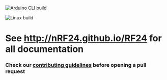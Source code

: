 ![Arduino CLI build](https://github.com/nRF24/RF24/workflows/Arduino%20CLI%20build/badge.svg)

![Linux build](https://github.com/nRF24/RF24/workflows/Linux%20build/badge.svg)

# See http://nRF24.github.io/RF24 for all documentation

### Check our [contributing guidelines](CONTRIBUTING.md) before opening a pull request

